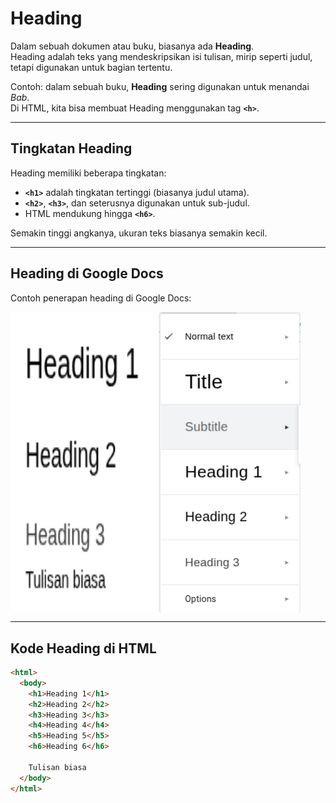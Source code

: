 # Heading

Dalam sebuah dokumen atau buku, biasanya ada **Heading**.  
Heading adalah teks yang mendeskripsikan isi tulisan, mirip seperti judul, tetapi digunakan untuk bagian tertentu.  

Contoh: dalam sebuah buku, **Heading** sering digunakan untuk menandai *Bab*.  
Di HTML, kita bisa membuat Heading menggunakan tag **`<h>`**.

---

## Tingkatan Heading

Heading memiliki beberapa tingkatan:  
- **`<h1>`** adalah tingkatan tertinggi (biasanya judul utama).  
- **`<h2>`**, **`<h3>`**, dan seterusnya digunakan untuk sub-judul.  
- HTML mendukung hingga **`<h6>`**.  

Semakin tinggi angkanya, ukuran teks biasanya semakin kecil.  

---

## Heading di Google Docs

Contoh penerapan heading di Google Docs:  

<div style="display: flex; gap: 10px;">
  <img src="gambar/010-01-heading yang ada di google doc saat diterapkan.png" width="45%">
  <img src="gambar/010-02-heading yang ada di google doc.png" width="45%">
</div>

---

## Kode Heading di HTML

```html
<html>
  <body>
    <h1>Heading 1</h1>
    <h2>Heading 2</h2>
    <h3>Heading 3</h3>
    <h4>Heading 4</h4>
    <h5>Heading 5</h5>
    <h6>Heading 6</h6>

    Tulisan biasa
  </body>
</html>
````
